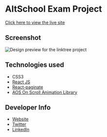# AltSchool Exam Project
[Click here to view the live site](http://github-user-api-project.vercel.app/)

## Screenshot

![Design preview for the linktree project](./src/assets/Project-screenshot.png)

## Technologies used

- CSS3
- [React JS](https://reactjs.org/)
- [React-paginate]()
- [AOS On Scroll Animation Library](https://michalsnik.github.io/aos/)

## Developer Info

- [Website](https://codexjay.vercel.app)
- [Twitter](https://twitter.com/Chibuike035)
- [LinkedIn](https://www.linkedin.com/in/chibuike-ukandu-8385401b0/)